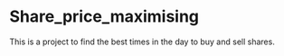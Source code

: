 # Share_price_maximising
This is a project to find the best times in the day to buy and sell shares.
